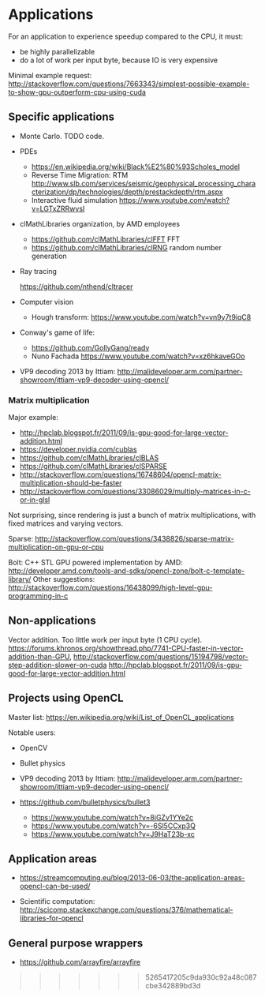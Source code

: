 # Applications

For an application to experience speedup compared to the CPU, it must:

- be highly parallelizable
- do a lot of work per input byte, because IO is very expensive

Minimal example request: <http://stackoverflow.com/questions/7663343/simplest-possible-example-to-show-gpu-outperform-cpu-using-cuda>

## Specific applications

-   Monte Carlo. TODO code.

-   PDEs

    - <https://en.wikipedia.org/wiki/Black%E2%80%93Scholes_model>
    - Reverse Time Migration: RTM <http://www.slb.com/services/seismic/geophysical_processing_characterization/dp/technologies/depth/prestackdepth/rtm.aspx>
    - Interactive fluid simulation <https://www.youtube.com/watch?v=LGTxZRRwvsI>

-   clMathLibraries organization, by AMD employees

    -   <https://github.com/clMathLibraries/clFFT> FFT
    -   <https://github.com/clMathLibraries/clRNG> random number generation

-   Ray tracing

    <https://github.com/nthend/cltracer>

-   Computer vision

    -   Hough transform: <https://www.youtube.com/watch?v=vn9y7t9iqC8>

-   Conway's game of life:

    -   <https://github.com/GollyGang/ready>
    -   Nuno Fachada <https://www.youtube.com/watch?v=xz6hkaveGOo>

-   VP9 decoding 2013 by Ittiam: <http://malideveloper.arm.com/partner-showroom/ittiam-vp9-decoder-using-opencl/>

### Matrix multiplication

Major example:

- <http://hpclab.blogspot.fr/2011/09/is-gpu-good-for-large-vector-addition.html>
- <https://developer.nvidia.com/cublas>
- <https://github.com/clMathLibraries/clBLAS>
- <https://github.com/clMathLibraries/clSPARSE>
- <http://stackoverflow.com/questions/16748604/opencl-matrix-multiplication-should-be-faster>
- <http://stackoverflow.com/questions/33086029/multiply-matrices-in-c-or-in-glsl>

Not surprising, since rendering is just a bunch of matrix multiplications, with fixed matrices and varying vectors.

Sparse: <http://stackoverflow.com/questions/3438826/sparse-matrix-multiplication-on-gpu-or-cpu>

Bolt: C++ STL GPU powered implementation by AMD: <http://developer.amd.com/tools-and-sdks/opencl-zone/bolt-c-template-library/> Other suggestions: <http://stackoverflow.com/questions/16438099/high-level-gpu-programming-in-c>

## Non-applications

Vector addition. Too little work per input byte (1 CPU cycle). <https://forums.khronos.org/showthread.php/7741-CPU-faster-in-vector-addition-than-GPU>, <http://stackoverflow.com/questions/15194798/vector-step-addition-slower-on-cuda> <http://hpclab.blogspot.fr/2011/09/is-gpu-good-for-large-vector-addition.html>

## Projects using OpenCL

Master list: <https://en.wikipedia.org/wiki/List_of_OpenCL_applications>

Notable users:

-   OpenCV

-   Bullet physics

-   VP9 decoding 2013 by Ittiam: <http://malideveloper.arm.com/partner-showroom/ittiam-vp9-decoder-using-opencl/>

-   <https://github.com/bulletphysics/bullet3>

    - <https://www.youtube.com/watch?v=8jGZv1YYe2c>
    - <https://www.youtube.com/watch?v=-6Sl5CCxp3Q>
    - <https://www.youtube.com/watch?v=J9HaT23b-xc>

## Application areas

-   <https://streamcomputing.eu/blog/2013-06-03/the-application-areas-opencl-can-be-used/>

-   Scientific computation: <http://scicomp.stackexchange.com/questions/376/mathematical-libraries-for-opencl>

## General purpose wrappers

-   <https://github.com/arrayfire/arrayfire>
>>>>>>> 5265417205c9da930c92a48c087cbe342889bd3d
